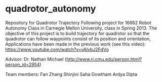 quadrotor_autonomy
==================

Repository for Quadrotor Trajectory Following project for 16662 Robot Autonomy Class in Carnegie Mellon University,
class in Spring 2013. 
The objective of this project is to build trajectory for quadrotor so that the quadrotor can follow waypoints consist of its position and orientation,
Applications have been made in the previous work (see this video): 
https://www.youtube.com/watch?v=vAIvbJ2FdVo 

Advisor: Dr. Nathan Michael (http://www.ri.cmu.edu/person.html?person_id=2954)

Team members:
Fan Zhang
Shinjini Saha
Gowtham 
Ardya Dipta 
